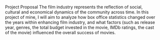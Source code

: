 Project Proposal
The film industry represents the reflection of social, cultural and economical dynamics of the community across time. In this project of mine, I will aim to analyze how box office statistics changed over the years within enhancing film industry, and what factors (such as release year, genres, the total budget invested in the movie, IMDb ratings, the cast of the movie) influenced the overall success of movies.
